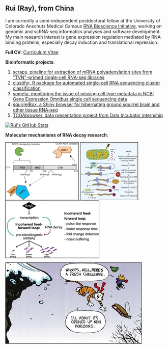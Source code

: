 ## Rui (Ray), from China

I am currently a semi-independent postdoctoral fellow at the University of Colorado Anschutz Medical Campus [RNA Bioscience Initiative](https://medschool.cuanschutz.edu/rbi), working on genomic and scRNA-seq informatics analyses and software development. My main research interest is gene expression regulation mediated by RNA-binding proteins, especially decay induction and translational repression.

**Full CV**:
[Curriculum Vitae](https://github.com/raysinensis/cv/raw/master/rf_cv.pdf)

**Bioinformatic projects**:

1. [scraps, pipeline for extraction of mRNA polyadenylation sites from "TVN"-primed single-cell RNA-seq libraries](https://github.com/rnabioco/scraps)
1. [clustifyr, R package for automated single-cell RNA sequencing cluster classification](http://www.bioconductor.org/packages/release/bioc/html/clustifyr.html)
2. [someta, monitoring the issue of missing cell type metadata in NCBI Gene Expression Omnibus single cell sequencing data](https://github.com/rnabioco/someta)
3. [squirrelBox, a Shiny browser for hibernating ground squirrel brain and other tissue RNA-seq](https://raysinensis.shinyapps.io/squirrelBox/)
4. [TCGAbrowser, data presentation project from Data Incubator internship](http://tcga.raysinensis.com)

[![Rui's GitHub Stats](https://github-readme-stats.vercel.app/api?username=raysinensis&count_private=true&show_icons=true&include_all_commits=true&hide=stars)](https://github.com/raysinensis)


**Molecular mechanisms of RNA decay research**:

[<img align="center" src="4ehp.jpg" height="180" style="border:1px solid black;" title="Tetra-proline motifs of ZFP36 recruit novel translation repression cofactors.">](https://rnajournal.cshlp.org/content/22/3/373.full)
[<img align="center" src="pnpt1.jpg" height="180" style="border:1px solid black;" title="Mitochodrial exonuclease PNPT1 triggers global RNA decay in apoptosis.">](https://www.sciencedirect.com/science/article/pii/S0092867418305105)
[<img align="center" src="steroid.jpg" height="180" style="border:1px solid black;" title="RNA decay insures precise regulation of steroid production.">](https://rnajournal.cshlp.org/content/27/8/933.full)

<img align="center" src="new.jpg" style="border:1px solid black;" title="They said it best.">
